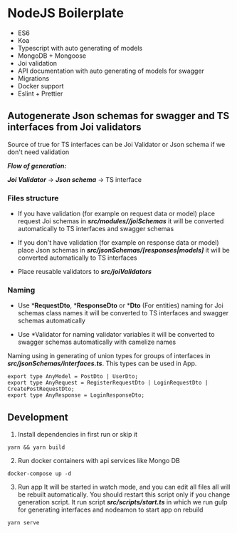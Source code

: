 # NodeJS Boilerplate

- ES6
- Koa
- Typescript with auto generating of models
- MongoDB + Mongoose
- Joi validation
- API documentation with auto generating of models for swagger
- Migrations
- Docker support
- Eslint + Prettier

## Autogenerate Json schemas for swagger and TS interfaces from Joi validators

Source of true for TS interfaces can be Joi Validator or Json schema if we don't need validation

***Flow of generation:***

***Joi Validator*** -> ***Json schema*** -> TS interface

### Files structure

- If you have validation (for example on request data or model) place request Joi schemas in ***src/modules/<module-name>/joiSchemas*** it will be converted automatically to TS interfaces and swagger schemas

- If you don't have validation (for example on response data or model) place Json schemas in ***src/jsonSchemas/[responses|models]*** it will be converted automatically to TS interfaces

- Place reusable validators to ***src/joiValidators***

### Naming

- Use ***RequestDto**, ***ResponseDto** or ***Dto** (For entities) naming for Joi schemas class names it will be converted to TS interfaces and swagger schemas automatically

- Use *Validator for naming validator variables it will be converted to swagger schemas automatically with camelize names

Naming using in generating of union types for groups of interfaces in ***src/jsonSchemas/interfaces.ts***. This types can be used in App.
```
export type AnyModel = PostDto | UserDto;
export type AnyRequest = RegisterRequestDto | LoginRequestDto | CreatePostRequestDto;
export type AnyResponse = LoginResponseDto;
```

## Development

1. Install dependencies in first run or skip it
```
yarn && yarn build
```

2. Run docker containers with api services like Mongo DB

```
docker-compose up -d
```

3. Run app
It will be started in watch mode, and you can edit all files all will be rebuilt automatically. You should restart this script only if you change generation script.
It run script ***src/scripts/start.ts*** in which we run gulp for generating interfaces and nodeamon to start app on rebuild

```
yarn serve
```